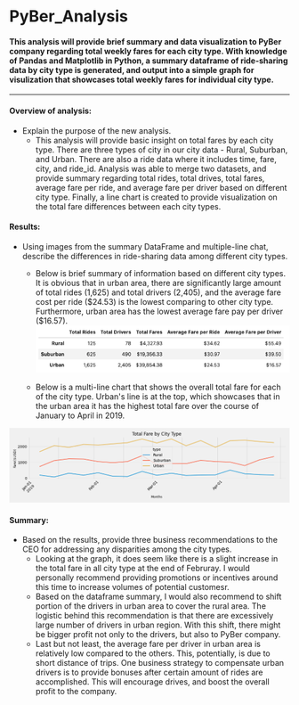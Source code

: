# PyBer_Analysis
#### This analysis will provide brief summary and data visualization to PyBer company regarding total weekly fares for each city type. With knowledge of Pandas and Matplotlib in Python, a summary dataframe of ride-sharing data by city type is generated, and output into a simple graph for visulization that showcases total weekly fares for individual city type. 
---

#### Overview of analysis:
- Explain the purpose of the new analysis.
  - This analysis will provide basic insight on total fares by each city type. There are three types of city in our city data - Rural, Suburban, and Urban. There are also a ride data where it includes time, fare, city, and ride_id. Analysis was able to merge two datasets, and provide summary regarding total rides, total drives, total fares, average fare per ride, and average fare per driver based on different city type. Finally, a line chart is created to provide visualization on the total fare differences between each city types. 
  
#### Results:
- Using images from the summary DataFrame and multiple-line chat, describe the differences in ride-sharing data among different city types. 
  - Below is brief summary of information based on different city types. It is obvious that in urban area, there are significantly large amount of total rides (1,625) and total drivers (2,405), and the average fare cost per ride (\$24.53) is the lowest comparing to other city type. Furthermore, urban area has the lowest average fare pay per driver ($16.57).
![df_summary.png](analysis/df_summary.png)

  - Below is a multi-line chart that shows the overall total fare for each of the city type. Urban's line is at the top, which showcases that in the urban area it has the highest total fare over the course of January to April in 2019.  

![PyBer_fare_summary.png](analysis/PyBer_fare_summary.png)

#### Summary:
- Based on the results, provide three business recommendations to the CEO for addressing any disparities among the city types.
  - Looking at the graph, it does seem like there is a slight increase in the total fare in all city type at the end of Februray. I would personally recommend providing promotions or incentives around this time to increase volumes of potential customesr. 
  - Based on the dataframe summary, I would also recommend to shift portion of the drivers in urban area to cover the rural area. The logistic behind this recommendation is that there are excessively large number of drivers in urban region. With this shift, there might be bigger profit not only to the drivers, but also to PyBer company. 
  - Last but not least, the average fare per driver in urban area is relatively low compared to the others. This, potentially, is due to short distance of trips. One business strategy to compensate urban drivers is to provide bonuses after certain amount of rides are accomplished. This will encourage drives, and boost the overall profit to the company. 


